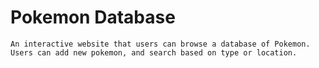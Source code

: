 # Pokemon Database
	An interactive website that users can browse a database of Pokemon. 
	Users can add new pokemon, and search based on type or location. 